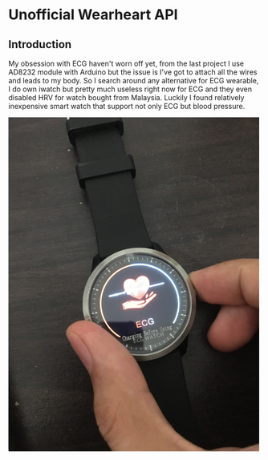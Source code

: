 # Unofficial Wearheart API

## Introduction
My obsession with ECG haven't worn off yet, from the last project I use AD8232 module with Arduino but the issue is I've got to attach all the wires and leads to my body. So I search around any alternative for ECG wearable, I do own iwatch but pretty much useless right now for ECG and they even disabled HRV for watch bought from Malaysia. Luckily I found relatively inexpensive smart watch that support not only ECG but blood pressure.

<img width=500 src="images/IMG_2572.JPG?raw=true"/>



